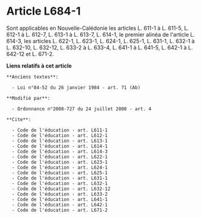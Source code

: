 # Article L684-1

Sont applicables en Nouvelle-Calédonie les articles L. 611-1 à L. 611-5, L. 612-1 à L. 612-7, L. 613-1 à L. 613-7, L. 614-1,
le premier alinéa de l'article L. 614-3, les articles L. 622-1, L. 623-1, L. 624-1, L. 625-1, L. 631-1, L. 632-1 à L. 632-10,
L. 632-12, L. 633-2 à L. 633-4, L. 641-1 à L. 641-5, 
L. 642-1 à L. 642-12 et L. 671-2.

**Liens relatifs à cet article**

	**Anciens textes**:

	  - Loi n°84-52 du 26 janvier 1984 - art. 71 (Ab)

	**Modifié par**:

	  - Ordonnance n°2008-727 du 24 juillet 2008 - art. 4

	**Cite**:

	  - Code de l'éducation - art. L611-1
	  - Code de l'éducation - art. L612-1
	  - Code de l'éducation - art. L613-1
	  - Code de l'éducation - art. L614-1
	  - Code de l'éducation - art. L614-3
	  - Code de l'éducation - art. L622-1
	  - Code de l'éducation - art. L623-1
	  - Code de l'éducation - art. L624-1
	  - Code de l'éducation - art. L625-1
	  - Code de l'éducation - art. L631-1
	  - Code de l'éducation - art. L632-1
	  - Code de l'éducation - art. L632-12
	  - Code de l'éducation - art. L633-2
	  - Code de l'éducation - art. L641-1
	  - Code de l'éducation - art. L642-1
	  - Code de l'éducation - art. L671-2
